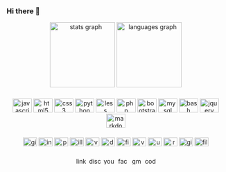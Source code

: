 ### Hi there 👋

<div align="center">
  <img src="https://github-readme-stats.vercel.app/api?hide_title=true&hide_rank=false&show_icons=true&include_all_commits=true&count_private=true&disable_animations=false&locale=en&hide_border=true&username=exa18" height="150" alt="stats graph"  />
  <img src="https://github-readme-stats.vercel.app/api/top-langs?locale=en&hide_title=true&layout=compact&card_width=320&langs_count=5&hide_border=true&username=exa18" height="150" alt="languages graph"  />
</div>

###

<div align="center">
  <img src="https://cdn.jsdelivr.net/gh/devicons/devicon/icons/javascript/javascript-original.svg" height="32" width="44" alt="javascript logo"  />
  <img src="https://cdn.jsdelivr.net/gh/devicons/devicon/icons/html5/html5-original.svg" height="32" width="44" alt="html5 logo"  />
  <img src="https://cdn.jsdelivr.net/gh/devicons/devicon/icons/css3/css3-original.svg" height="32" width="44" alt="css3 logo"  />
  <img src="https://cdn.jsdelivr.net/gh/devicons/devicon/icons/python/python-original.svg" height="32" width="44" alt="python logo"  />
  <img src="https://cdn.jsdelivr.net/gh/devicons/devicon/icons/less/less-plain-wordmark.svg" height="32" width="44" alt="less logo"  />
  <img src="https://cdn.jsdelivr.net/gh/devicons/devicon/icons/php/php-original.svg" height="32" width="44" alt="php logo"  />
  <img src="https://cdn.jsdelivr.net/gh/devicons/devicon/icons/bootstrap/bootstrap-original.svg" height="32" width="44" alt="bootstrap logo"  />
  <img src="https://cdn.jsdelivr.net/gh/devicons/devicon/icons/mysql/mysql-original.svg" height="32" width="44" alt="mysql logo"  />
  <img src="https://cdn.jsdelivr.net/gh/devicons/devicon/icons/bash/bash-original.svg" height="32" width="44" alt="bash logo"  />
  <img src="https://cdn.jsdelivr.net/gh/devicons/devicon/icons/jquery/jquery-original.svg" height="32" width="44" alt="jquery logo"  />
  <img src="https://cdn.jsdelivr.net/gh/devicons/devicon/icons/markdown/markdown-original.svg" height="32" width="44" alt="markdown logo"  />
</div>

###

<div align="center">
  <img src="https://cdn.jsdelivr.net/gh/devicons/devicon/icons/gimp/gimp-original.svg" height="20" width="32" alt="gimp logo"  />
  <img src="https://cdn.jsdelivr.net/gh/devicons/devicon/icons/inkscape/inkscape-original.svg" height="20" width="32" alt="inkscape logo"  />
  <img src="https://cdn.jsdelivr.net/gh/devicons/devicon/icons/photoshop/photoshop-plain.svg" height="20" width="32" alt="photoshop logo"  />
  <img src="https://cdn.jsdelivr.net/gh/devicons/devicon/icons/illustrator/illustrator-plain.svg" height="20" width="32" alt="illustrator logo"  />
  <img src="https://cdn.jsdelivr.net/gh/devicons/devicon/icons/vscode/vscode-original.svg" height="20" width="32" alt="vscode logo"  />
  <img src="https://cdn.jsdelivr.net/gh/devicons/devicon/icons/debian/debian-original.svg" height="20" width="32" alt="debian logo"  />
  <img src="https://cdn.jsdelivr.net/gh/devicons/devicon/icons/figma/figma-original.svg" height="20" width="32" alt="figma logo"  />
  <img src="https://cdn.jsdelivr.net/gh/devicons/devicon/icons/vagrant/vagrant-original.svg" height="20" width="32" alt="vagrant logo"  />
  <img src="https://cdn.jsdelivr.net/gh/devicons/devicon/icons/ubuntu/ubuntu-plain.svg" height="20" width="32" alt="ubuntu logo"  />
  <img src="https://cdn.jsdelivr.net/gh/devicons/devicon/icons/raspberrypi/raspberrypi-original.svg" height="20" width="32" alt="raspberrypi logo"  />
  <img src="https://cdn.jsdelivr.net/gh/devicons/devicon/icons/git/git-original.svg" height="20" width="32" alt="git logo"  />
  <img src="https://cdn.jsdelivr.net/gh/devicons/devicon/icons/filezilla/filezilla-plain.svg" height="20" width="32" alt="filezilla logo"  />
</div>

###

<div align="center">
  <img src="https://raw.githubusercontent.com/maurodesouza/profile-readme-generator/master/src/assets/icons/social/linkedin/default.svg" width="28" height="16" alt="linkedin logo"  />
  <img src="https://raw.githubusercontent.com/maurodesouza/profile-readme-generator/master/src/assets/icons/social/discord/default.svg" width="28" height="16" alt="discord logo"  />
  <img src="https://raw.githubusercontent.com/maurodesouza/profile-readme-generator/master/src/assets/icons/social/youtube/default.svg" width="28" height="16" alt="youtube logo"  />
  <img src="https://raw.githubusercontent.com/maurodesouza/profile-readme-generator/master/src/assets/icons/social/facebook/default.svg" width="28" height="16" alt="facebook logo"  />
  <img src="https://raw.githubusercontent.com/maurodesouza/profile-readme-generator/master/src/assets/icons/social/gmail/default.svg" width="28" height="16" alt="gmail logo"  />
  <img src="https://raw.githubusercontent.com/maurodesouza/profile-readme-generator/master/src/assets/icons/social/codepen/default.svg" width="28" height="16" alt="codepen logo"  />
</div>

###

<!--
https://profile-readme-generator.com/
-->
